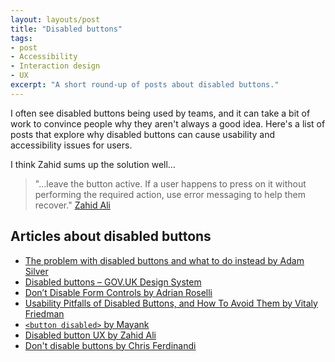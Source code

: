 ```yaml
---
layout: layouts/post
title: "Disabled buttons"
tags:
- post
- Accessibility
- Interaction design
- UX
excerpt: "A short round-up of posts about disabled buttons."
---
```


I often see disabled buttons being used by teams, and it can take a bit of work to convince people why they aren't always a good idea. Here's a list of posts that explore why disabled buttons can cause usability and accessibility issues for users.

I think Zahid sums up the solution well…

> "…leave the button active. If a user happens to press on it without performing the required action, use error messaging to help them recover." [Zahid Ali](https://medium.com/design-bootcamp/disabled-button-ux-98f38189ab07)

## Articles about disabled buttons

- [The problem with disabled buttons and what to do instead by Adam Silver](https://adamsilver.io/blog/the-problem-with-disabled-buttons-and-what-to-do-instead/)
- [Disabled buttons – GOV.UK Design System](https://design-system.service.gov.uk/components/button/#disabled-buttons)
- [Don’t Disable Form Controls by Adrian Roselli](https://adrianroselli.com/2024/02/dont-disable-form-controls.html)
- [Usability Pitfalls of Disabled Buttons, and How To Avoid Them by Vitaly Friedman](https://www.smashingmagazine.com/2021/08/frustrating-design-patterns-disabled-buttons/)
- [`<button disabled>` by Mayank](https://www.htmhell.dev/adventcalendar/2023/13/#lessbutton-disabledgreater)
- [Disabled button UX by Zahid Ali](https://medium.com/design-bootcamp/disabled-button-ux-98f38189ab07)
- [Don't disable buttons by Chris Ferdinandi](https://gomakethings.com/dont-disable-buttons/)
